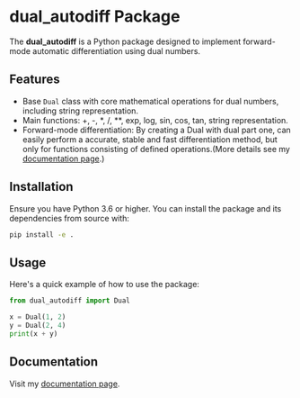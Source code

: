 # dual_autodiff Package
The **dual_autodiff** is a Python package designed to implement forward-mode automatic differentiation using dual numbers.

## Features

- Base `Dual` class with core mathematical operations for dual numbers, including string representation.
- Main functions: +, -, *, /, **, exp, log, sin, cos, tan, string representation.
- Forward-mode differentiation: By creating a Dual with dual part one, can easily perform a accurate, stable and fast differentiation method, but only for functions consisting of defined operations.(More details see my [documentation page](https://ks2146.readthedocs.io/en/latest/index.html).)

## Installation

Ensure you have Python 3.6 or higher. You can install the package and its dependencies from source with:

```bash
pip install -e .
```

## Usage

Here's a quick example of how to use the package:

```python
from dual_autodiff import Dual

x = Dual(1, 2)
y = Dual(2, 4)
print(x + y)

```
## Documentation

Visit my [documentation page]().
